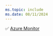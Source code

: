 ```yaml
---
ms.topic: include
ms.date: 08/11/2024
---
```

:white_check_mark: [Azure Monitor](../../docs-navigation.md#applies-to-services)